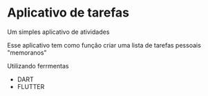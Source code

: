 # Aplicativo de tarefas 

Um simples aplicativo de atividades

Esse aplicativo tem como função criar uma lista de tarefas pessoais "memoranos" 

Utilizando ferrmentas 
* DART
* FLUTTER

